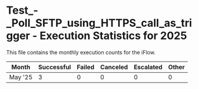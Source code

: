 # Test_-_Poll_SFTP_using_HTTPS_call_as_trigger - Execution Statistics for 2025

This file contains the monthly execution counts for the iFlow.

| Month | Successful | Failed | Canceled | Escalated | Other |
| ---------- | ---------- | ---------- | ---------- | ---------- | ---------- |
| May '25 | 3 | 0 | 0 | 0 | 0 |